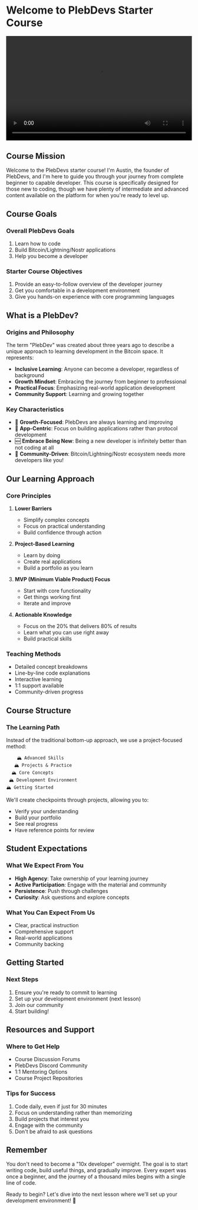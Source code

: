 # Welcome to PlebDevs Starter Course

<!-- <div style="position:relative;padding-bottom:56.25%;height:0;overflow:hidden;max-width:100%;"><video src="https://plebdevs.com/api/get-video-url?videoKey=starter-lesson-0.mp4" style="position: absolute; top: 0px; left: 0px; width: 100%; height: 100%; border: 0px;" controls=""></video></div> -->

<div style="position:relative;padding-bottom:56.25%;height:0;overflow:hidden;max-width:100%;"><video src="https://plebdevs-bucket.nyc3.cdn.digitaloceanspaces.com/starter-lesson-0.mp4" style="position: absolute; top: 0px; left: 0px; width: 100%; height: 100%; border: 0px;" controls=""></video></div>

## Course Mission
Welcome to the PlebDevs starter course! I'm Austin, the founder of PlebDevs, and I'm here to guide you through your journey from complete beginner to capable developer. This course is specifically designed for those new to coding, though we have plenty of intermediate and advanced content available on the platform for when you're ready to level up.

## Course Goals

### Overall PlebDevs Goals
1. Learn how to code
2. Build Bitcoin/Lightning/Nostr applications
3. Help you become a developer

### Starter Course Objectives
1. Provide an easy-to-follow overview of the developer journey
2. Get you comfortable in a development environment
3. Give you hands-on experience with core programming languages

## What is a PlebDev?

### Origins and Philosophy
The term "PlebDev" was created about three years ago to describe a unique approach to learning development in the Bitcoin space. It represents:

- **Inclusive Learning**: Anyone can become a developer, regardless of background
- **Growth Mindset**: Embracing the journey from beginner to professional
- **Practical Focus**: Emphasizing real-world application development
- **Community Support**: Learning and growing together

### Key Characteristics
- 🌱 **Growth-Focused**: PlebDevs are always learning and improving
- 🎯 **App-Centric**: Focus on building applications rather than protocol development
- 🆕 **Embrace Being New**: Being a new developer is infinitely better than not coding at all
- 🤝 **Community-Driven**: Bitcoin/Lightning/Nostr ecosystem needs more developers like you!

## Our Learning Approach

### Core Principles
1. **Lower Barriers**
   - Simplify complex concepts
   - Focus on practical understanding
   - Build confidence through action

2. **Project-Based Learning**
   - Learn by doing
   - Create real applications
   - Build a portfolio as you learn

3. **MVP (Minimum Viable Product) Focus**
   - Start with core functionality
   - Get things working first
   - Iterate and improve

4. **Actionable Knowledge**
   - Focus on the 20% that delivers 80% of results
   - Learn what you can use right away
   - Build practical skills

### Teaching Methods
- Detailed concept breakdowns
- Line-by-line code explanations
- Interactive learning
- 1:1 support available
- Community-driven progress

## Course Structure

### The Learning Path
Instead of the traditional bottom-up approach, we use a project-focused method:
```
    🏔️ Advanced Skills
   🏔️ Projects & Practice
  🏔️ Core Concepts
 🏔️ Development Environment
🏔️ Getting Started
```

We'll create checkpoints through projects, allowing you to:
- Verify your understanding
- Build your portfolio
- See real progress
- Have reference points for review

## Student Expectations

### What We Expect From You
- **High Agency**: Take ownership of your learning journey
- **Active Participation**: Engage with the material and community
- **Persistence**: Push through challenges
- **Curiosity**: Ask questions and explore concepts

### What You Can Expect From Us
- Clear, practical instruction
- Comprehensive support
- Real-world applications
- Community backing

## Getting Started

### Next Steps
1. Ensure you're ready to commit to learning
2. Set up your development environment (next lesson)
3. Join our community
4. Start building!

## Resources and Support

### Where to Get Help
- Course Discussion Forums
- PlebDevs Discord Community
- 1:1 Mentoring Options
- Course Project Repositories

### Tips for Success
1. Code daily, even if just for 30 minutes
2. Focus on understanding rather than memorizing
3. Build projects that interest you
4. Engage with the community
5. Don't be afraid to ask questions

## Remember
You don't need to become a "10x developer" overnight. The goal is to start writing code, build useful things, and gradually improve. Every expert was once a beginner, and the journey of a thousand miles begins with a single line of code.

Ready to begin? Let's dive into the next lesson where we'll set up your development environment! 🚀